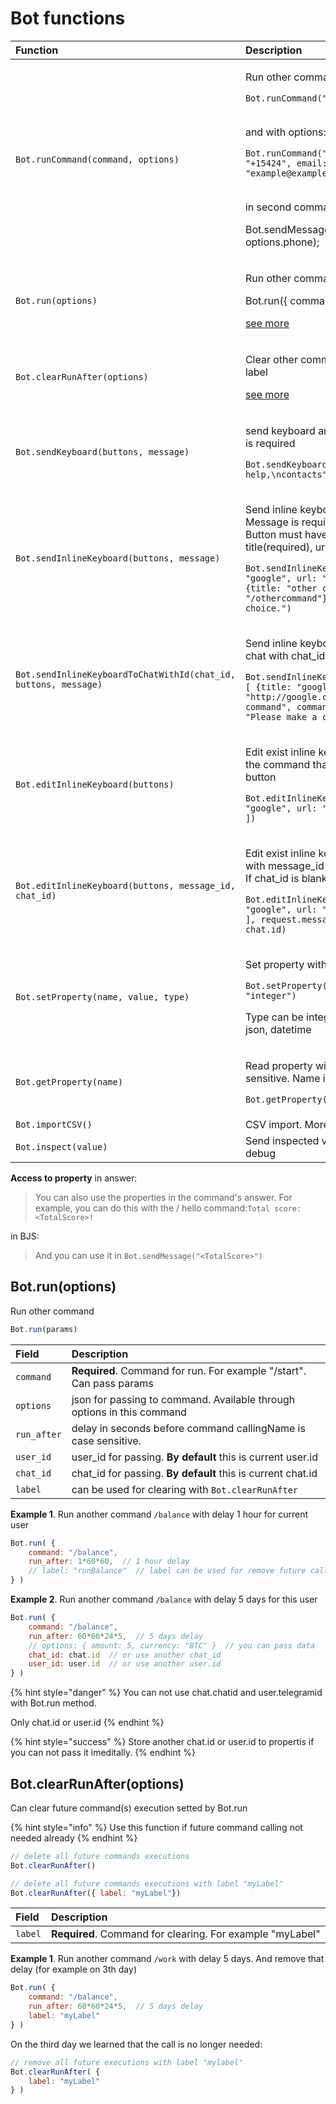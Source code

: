 # Bot functions

<table>
  <thead>
    <tr>
      <th style="text-align:left">Function</th>
      <th style="text-align:left">Description</th>
    </tr>
  </thead>
  <tbody>
    <tr>
      <td style="text-align:left"><code>Bot.runCommand(command, options)</code>
      </td>
      <td style="text-align:left">
        <p>Run other command</p>
        <p><code>Bot.runCommand(&quot;/contact&quot;)</code>
        </p>
        <p>
          <br />and with options:</p>
        <p><code>Bot.runCommand(&quot;/contact&quot;, {phone: &quot;+15424&quot;, email: &quot;example@example.com&quot;})</code>
        </p>
        <p>
          <br />in second command /contact:</p>
        <p>Bot.sendMessage(&quot;Phone is:&quot; + options.phone);</p>
      </td>
    </tr>
    <tr>
      <td style="text-align:left"><code>Bot.run(options)</code>
      </td>
      <td style="text-align:left">
        <p>Run other command</p>
        <p>Bot.run({ command: &quot;/contact&quot; })</p>
        <p></p>
        <p><a href="https://help.bots.business/scenarios-and-bjs/bot-functions#bot-run-options">see more</a>
        </p>
      </td>
    </tr>
    <tr>
      <td style="text-align:left"><code>Bot.clearRunAfter(options)</code>
      </td>
      <td style="text-align:left">
        <p>Clear other command with run_after by label</p>
        <p></p>
        <p><a href="https://help.bots.business/scenarios-and-bjs/bot-functions#bot-clearrunafter-options">see more</a>
        </p>
      </td>
    </tr>
    <tr>
      <td style="text-align:left"><code>Bot.sendKeyboard(buttons, message)</code>
      </td>
      <td style="text-align:left">
        <p>send keyboard and message. Message is required</p>
        <p></p>
        <p><code>Bot.sendKeyboard(&quot;about, help,\ncontacts&quot;, &quot;send keyboard now&quot;)</code>
        </p>
      </td>
    </tr>
    <tr>
      <td style="text-align:left"><code>Bot.sendInlineKeyboard(buttons, message)</code>
      </td>
      <td style="text-align:left">
        <p>Send inline keyboard and message. Message is required. Buttons is array.
          Button must have text fields: title(required), url or command.</p>
        <p></p>
        <p><code>Bot.sendInlineKeyboard([ {title: &quot;google&quot;, url: &quot;http://google.com&quot; }, {title: &quot;other command&quot;, command: &quot;/othercommand&quot;} ], &quot;Please make a choice.&quot;)</code>
        </p>
      </td>
    </tr>
    <tr>
      <td style="text-align:left"><code>Bot.sendInlineKeyboardToChatWithId(chat_id, buttons, message)</code>
      </td>
      <td style="text-align:left">
        <p>Send inline keyboard and message to chat with chat_id</p>
        <p></p>
        <p><code>Bot.sendInlineKeyboard(&apos;852378745487&apos;, [ {title: &quot;google&quot;, url: &quot;http://google.com&quot; }, {title: &quot;other command&quot;, command: &quot;/othercommand&quot;} ], &quot;Please make a choice.&quot;)</code>
        </p>
      </td>
    </tr>
    <tr>
      <td style="text-align:left"><code>Bot.editInlineKeyboard(buttons)</code>
      </td>
      <td style="text-align:left">
        <p>Edit exist inline keyboard after executing the command that was called
          by its button</p>
        <p></p>
        <p><code>Bot.editInlineKeyboard([ {title: &quot;google&quot;, url: &quot;http://google.com&quot; } ])</code>
        </p>
      </td>
    </tr>
    <tr>
      <td style="text-align:left"><code>Bot.editInlineKeyboard(buttons, message_id, chat_id)</code>
      </td>
      <td style="text-align:left">
        <p>Edit exist inline keyboard for message with message_id in the chat with
          chat_id. If chat_id is blank current chat is used</p>
        <p></p>
        <p><code>Bot.editInlineKeyboard([ {title: &quot;google&quot;, url: &quot;http://google.com&quot; } ], request.message.message_id, chat.id)</code>
        </p>
      </td>
    </tr>
    <tr>
      <td style="text-align:left"><code>Bot.setProperty(name, value, type)</code>
      </td>
      <td style="text-align:left">
        <p>Set property with name for bot</p>
        <p></p>
        <p><code>Bot.setProperty(&quot;TotalScore&quot;, 100, &quot;integer&quot;)</code> 
        </p>
        <p></p>
        <p>Type can be integer, float, string, text, json, datetime</p>
      </td>
    </tr>
    <tr>
      <td style="text-align:left"><code>Bot.getProperty(name)</code>
      </td>
      <td style="text-align:left">
        <p>Read property with name. Name is case sensitive. Name is case sensitive.</p>
        <p></p>
        <p><code>Bot.getProperty(&quot;TotalScore&quot;)</code>
        </p>
      </td>
    </tr>
    <tr>
      <td style="text-align:left"><code>Bot.importCSV()</code>
      </td>
      <td style="text-align:left">CSV import. More info <a href="https://help.bots.business/create-bot-from-google-table">here</a>
      </td>
    </tr>
    <tr>
      <td style="text-align:left"><code>Bot.inspect(value)</code>
      </td>
      <td style="text-align:left">Send inspected value to chat. Good for debug</td>
    </tr>
  </tbody>
</table>

**Access to property** in answer:

> You can also use the properties in the command's answer. For example, you can do this with the / hello command:`Total score: <TotalScore>!`

in BJS:

> And you can use it in `Bot.sendMessage("<TotalScore>")`



## Bot.run\(options\)

Run other command

```javascript
Bot.run(params)
```

| Field | Description |
| :--- | :--- |
| `command` | **Required**. Command for run. For example "/start". Can pass params  |
| `options` | json for passing to command. Available through options in this command |
| `run_after` | delay in seconds before command callingName is case sensitive. |
| `user_id` | user\_id for passing. **By default** this is current user.id |
| `chat_id` | chat\_id for passing. **By default** this is current chat.id |
| `label` | can be used for clearing with `Bot.clearRunAfter` |

**Example 1**. Run another command `/balance` with delay 1 hour for current user

```javascript
Bot.run( {
    command: "/balance",
    run_after: 1*60*60,  // 1 hour delay
    // label: "runBalance"  // label can be used for remove future calling
} )
```

**Example 2**. Run another command `/balance` with delay 5 days for this user

```javascript
Bot.run( {
    command: "/balance",
    run_after: 60*60*24*5,  // 5 days delay
    // options: { amount: 5, currency: "BTC" }  // you can pass data
    chat_id: chat.id  // or use another chat_id
    user_id: user.id  // or use another user.id
} )
```

{% hint style="danger" %}
You can not use chat.chatid and user.telegramid with Bot.run method.

Only chat.id or user.id
{% endhint %}

{% hint style="success" %}
Store another chat.id or user.id to propertis if you can not pass it imeditally. 
{% endhint %}

## Bot.clearRunAfter\(options\)

Can clear future command\(s\) execution setted by Bot.run

{% hint style="info" %}
Use this function if future command calling not needed already
{% endhint %}

```javascript
// delete all future commands executions
Bot.clearRunAfter()
```

```javascript
// delete all future commands executions with label "myLabel"
Bot.clearRunAfter({ label: "myLabel"})
```

| Field | Description |
| :--- | :--- |
| `label` | **Required**. Command for clearing. For example "myLabel"  |

**Example 1**. Run another command `/work` with delay 5 days. And remove that delay \(for example on 3th day\)

```javascript
Bot.run( {
    command: "/balance",
    run_after: 60*60*24*5,  // 5 days delay
    label: "myLabel"
} )
```

On the third day we learned that the call is no longer needed:

```javascript
// remove all future executions with label "mylabel"
Bot.clearRunAfter( {
    label: "myLabel"
} )
```



